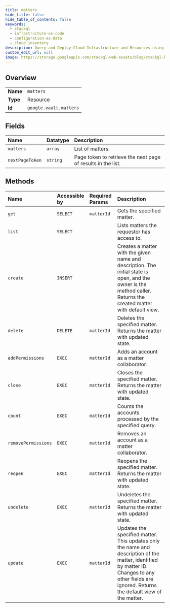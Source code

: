 ```yaml
---
title: matters
hide_title: false
hide_table_of_contents: false
keywords:
  - stackql
  - infrastructure-as-code
  - configuration-as-data
  - cloud inventory
description: Query and Deploy Cloud Infrastructure and Resources using SQL
custom_edit_url: null
image: https://storage.googleapis.com/stackql-web-assets/blog/stackql-blog-post-featured-image.png
---
```

  
    

## Overview
<table><tbody>
<tr><td><b>Name</b></td><td><code>matters</code></td></tr>
<tr><td><b>Type</b></td><td>Resource</td></tr>
<tr><td><b>Id</b></td><td><code>google.vault.matters</code></td></tr>
</tbody></table>

## Fields
| Name | Datatype | Description |
|:-----|:---------|:------------|
| `matters` | `array` | List of matters. |
| `nextPageToken` | `string` | Page token to retrieve the next page of results in the list. |
## Methods
| Name | Accessible by | Required Params | Description |
|:-----|:--------------|:----------------|:------------|
| `get` | `SELECT` | `matterId` | Gets the specified matter. |
| `list` | `SELECT` |  | Lists matters the requestor has access to. |
| `create` | `INSERT` |  | Creates a matter with the given name and description. The initial state is open, and the owner is the method caller. Returns the created matter with default view. |
| `delete` | `DELETE` | `matterId` | Deletes the specified matter. Returns the matter with updated state. |
| `addPermissions` | `EXEC` | `matterId` | Adds an account as a matter collaborator. |
| `close` | `EXEC` | `matterId` | Closes the specified matter. Returns the matter with updated state. |
| `count` | `EXEC` | `matterId` | Counts the accounts processed by the specified query. |
| `removePermissions` | `EXEC` | `matterId` | Removes an account as a matter collaborator. |
| `reopen` | `EXEC` | `matterId` | Reopens the specified matter. Returns the matter with updated state. |
| `undelete` | `EXEC` | `matterId` | Undeletes the specified matter. Returns the matter with updated state. |
| `update` | `EXEC` | `matterId` | Updates the specified matter. This updates only the name and description of the matter, identified by matter ID. Changes to any other fields are ignored. Returns the default view of the matter. |
